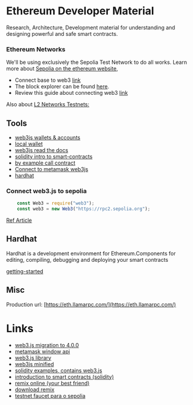 # Ethereum Developer Material

Research, Architecture, Development material for understanding and designing powerful and safe smart contracts.

### Ethereum Networks

We'll be using exclusively the Sepolia Test Network to do all works.
Learn more about [Sepolia on the ethereum website](https://ethereum.org/pcm/developers/docs/networks/#sepolia),

* Connect base to web3 [link](https://docs.base.org/docs/tools/web3/)
* The block explorer can be found [here](https://sepolia.etherscan.io/).
* Review this guide about connecting web3 [link](https://www.quicknode.com/guides/ethereum-development/getting-started/connecting-to-blockchains/how-to-connect-to-ethereum-network-with-web3js)

Also about [L2 Networks Testnets:](https://ethereum.org/pcm/developers/docs/networks/#layer-2-testnets)

## Tools
* [web3js wallets & accounts](https://docs.web3js.org/guides/wallet/)
* [local wallet](https://docs.web3js.org/guides/wallet/local_wallet)
* [web3js read the docs](https://web3js.readthedocs.io/en/v1.2.11/web3-eth-accounts.html#wallet-add)
* [solidity intro to smart-contracts](https://docs.soliditylang.org/en/v0.8.25/introduction-to-smart-contracts.html)
* [by example call contract](https://solidity-by-example.org/calling-contract/)
* [Connect to metamask web3js](https://docs.web3js.org/guides/getting_started/metamask)
* [hardhat](https://hardhat.org/hardhat-runner/docs/getting-started)


### Connect  web3.js to sepolia

```javascript
    const Web3 = require("web3");
    const web3 = new Web3("https://rpc2.sepolia.org");
```

[Ref Article](https://coinsbench.com/connecting-to-the-ethereum-testnet-using-only-web3-js-and-the-console-cffe0273b184)

## Hardhat
Hardhat is a development environment for Ethereum.Components for editing, compiling, debugging and deploying your smart contracts

[getting-started](https://hardhat.org/hardhat-runner/docs/getting-started)

## Misc

Production url: [https://eth.llamarpc.com/](https://eth.llamarpc.com/)

Links
====
* [web3.js migration to 4.0.0](https://docs.web3js.org/guides/web3_upgrade_guide/x/)
* [metamask window api](https://docs.metamask.io/wallet/concepts/wallet-api/#replacing-window-web3)
* [web3.js library](https://github.com/web3/web3.js)
* [web3js minified](https://npm.runkit.com/web3/dist/web3.min.js?t=1708960641472)
* [solidity examples, contains web3.js](https://docs.soliditylang.org/en/v0.8.25/solidity-by-example.html)
* [introduction to smart contracts (solidity)](https://docs.soliditylang.org/en/v0.8.25/introduction-to-smart-contracts.html)
* [remix online (your best friend)](https://remix.ethereum.org/)
* [download remix](https://github.com/ethereum/remix-desktop/releases)
* [testnet faucet para o sepolia](https://testnet.help/en/ethfaucet/sepolia#log)
